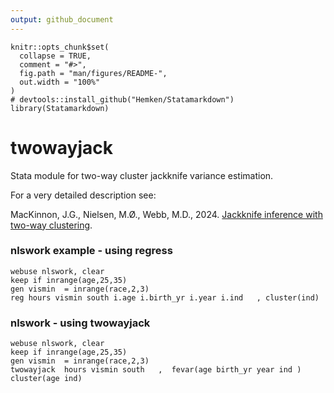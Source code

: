 ```yaml
---
output: github_document
---
```


<!-- README.md is generated from README.Rmd. Please edit that file -->

```{r setup, include = F}
knitr::opts_chunk$set(
  collapse = TRUE,
  comment = "#>",
  fig.path = "man/figures/README-",
  out.width = "100%"
)
# devtools::install_github("Hemken/Statamarkdown")
library(Statamarkdown)
```

# twowayjack

Stata module for two-way cluster jackknife variance estimation.

For a very detailed description see:

MacKinnon, J.G., Nielsen, M.Ø., Webb, M.D., 2024. [Jackknife inference with two-way clustering](https://arxiv.org/abs/2406.XXXX).    

### nlswork example - using regress

```{stata}
webuse nlswork, clear
keep if inrange(age,25,35)
gen vismin  = inrange(race,2,3)
reg hours vismin south i.age i.birth_yr i.year i.ind   , cluster(ind)
```

### nlswork - using twowayjack

```{stata, echo=-1}
webuse nlswork, clear
keep if inrange(age,25,35)
gen vismin  = inrange(race,2,3)
twowayjack  hours vismin south   ,  fevar(age birth_yr year ind ) cluster(age ind)
```
